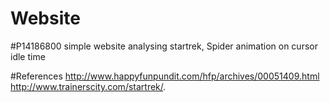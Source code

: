 # Website
#P14186800
simple website 
analysing startrek,
Spider animation on cursor idle time

#References
http://www.happyfunpundit.com/hfp/archives/00051409.html
http://www.trainerscity.com/startrek/. 

